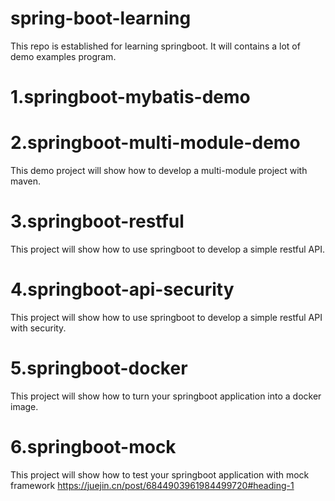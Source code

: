 # spring-boot-learning
This repo is established for learning springboot. It will contains a lot of demo examples program.

# 1.springboot-mybatis-demo

# 2.springboot-multi-module-demo

This demo project will show how to develop a multi-module project with maven.



# 3.springboot-restful

This project will show how to use springboot to develop a simple restful API.

# 4.springboot-api-security

This project will show how to use springboot to develop a simple restful API with security.

# 5.springboot-docker

This project will show how to turn your springboot application into a docker image.

# 6.springboot-mock
This project will show how to test your springboot application with mock framework
https://juejin.cn/post/6844903961984499720#heading-1